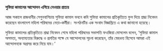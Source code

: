 **সুফিয়া কামালের আন্দোলন এগিয়ে নেওয়ার প্রত্যয়**

আজ সকালে রাজধানীর সেগুনবাগিচায় সুফিয়া কামাল ভবনে কবি সুফিয়া কামালের প্রতিকৃতিতে ফুল দিয়ে শ্রদ্ধা নিবেদন করেছেন বাংলাদেশ মহিলা পরিষদের নেতা–কর্মীরা। সংগঠনটির এক সংবাদ বিজ্ঞপ্তিতে এ কথা জানানো হয়েছে।

সুফিয়া কামালের প্রতিকৃতিতে শ্রদ্ধা নিবেদন শেষে মহিলা পরিষদের সভাপতি ফওজিয়া মোসলেম বলেন, ‘সুফিয়া কামাল অসমতা, অন্যায্যতার বিরুদ্ধে ও প্রগতির পক্ষে যে আন্দোলনের সূচনা করেছেন, তাঁর স্নেহধন্য হিসেবে আমরা এই আন্দোলনকে অগ্রসর করে নিয়ে যাব।’
